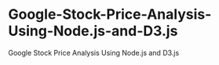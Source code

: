 # Google-Stock-Price-Analysis-Using-Node.js-and-D3.js
Google Stock Price Analysis Using Node.js and D3.js
